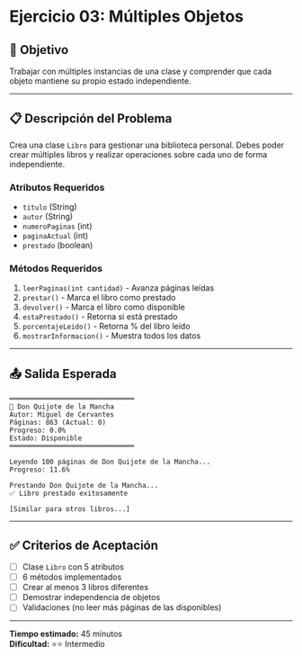 # Ejercicio 03: Múltiples Objetos

## 🎯 Objetivo

Trabajar con múltiples instancias de una clase y comprender que cada objeto mantiene su propio estado independiente.

---

## 📋 Descripción del Problema

Crea una clase `Libro` para gestionar una biblioteca personal. Debes poder crear múltiples libros y realizar operaciones sobre cada uno de forma independiente.

### Atributos Requeridos

- `titulo` (String)
- `autor` (String)
- `numeroPaginas` (int)
- `paginaActual` (int)
- `prestado` (boolean)

### Métodos Requeridos

1. `leerPaginas(int cantidad)` - Avanza páginas leídas
2. `prestar()` - Marca el libro como prestado
3. `devolver()` - Marca el libro como disponible
4. `estaPrestado()` - Retorna si está prestado
5. `porcentajeLeido()` - Retorna % del libro leído
6. `mostrarInformacion()` - Muestra todos los datos

---

## 📤 Salida Esperada

```
═══════════════════════════════
📖 Don Quijote de la Mancha
Autor: Miguel de Cervantes
Páginas: 863 (Actual: 0)
Progreso: 0.0%
Estado: Disponible
═══════════════════════════════

Leyendo 100 páginas de Don Quijote de la Mancha...
Progreso: 11.6%

Prestando Don Quijote de la Mancha...
✅ Libro prestado exitosamente

[Similar para otros libros...]
```

---

## ✅ Criterios de Aceptación

- [ ] Clase `Libro` con 5 atributos
- [ ] 6 métodos implementados
- [ ] Crear al menos 3 libros diferentes
- [ ] Demostrar independencia de objetos
- [ ] Validaciones (no leer más páginas de las disponibles)

---

**Tiempo estimado:** 45 minutos  
**Dificultad:** ⭐⭐ Intermedio
